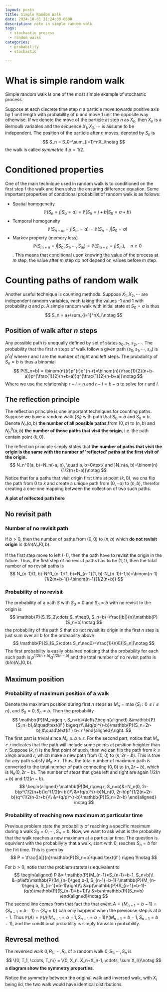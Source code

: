 ```yaml
---
layout: posts
title: Simple Random Walk
date: 2024-10-01 21:24:00-0600
description: note in simple random walk
tags:
  - stochastic process
  - random walks
categories:
  - probability
  - stochastic

---
```

# What is simple random walk
Simple random walk is one of the most simple example of stochastic process.

Suppose at each discrete time step $n$ a particle move towards positive axis by 1 unit length with probability of $p$ and move 1 unit the opposite way otherwise. If we denote the move of the particle at step $n$ as $X_n$, then $X_n$ is a Bernoulli variables and the sequence $X_1, X_2, \cdots$ is assume to be independent. The position of the particle after $n$ moves, denoted by $S_n$ is
$$
S_n = S_0+\sum_{i=1}^nX_i\notag
$$
the walk is called *symmetric* if $p=1/2$. 
# Conditioned properties
One of the main technique used in random walk is to conditioned on the first step f the walk and then solve the ensuring difference equation. Some important properties of conditional probabilist of random walk is as follows:

* Spatial homogeneity$$\mathbb{P}(S_n=j|S_0=a)=\mathbb{P}(S_n=j+b|S_0=a+b)$$
* Temporal homogeneity$$\mathbb{P}(S_{n+m}=j|S_m=a)=\mathbb{P}(S_n=j|S_0=a)$$
* Markov property (memory less)$$\mathbb{P}(S_{m+n}=j|S_0, S_1,\cdots, S_m)=\mathbb{P}(S_{m+n}=j|S_m), \quad n\geq 0$$. This means that conditional upon knowing the value of the process at $m$ step, the value after $m$ step do not depend on values before $m$ step. 

# Counting paths of random walk

Another useful technique is counting methods. Suppose $X_1, X_2, \cdots$ are independent random variables, each taking the values -1 and 1 with probability $q$ and $p$. A simple random walk with initial state at $S_0=a$ is thus
$$
S_n = a+\sum_{i=1}^nX_i\notag
$$


## Position of walk after $n$ steps

Any possible path is unequally defined by set of states $s_0,s_1, s_2, \cdots$. The probability that the first $n$ steps of walk follow a given path $(s_0, s_1, \cdots, s_n)$ is $p^rq^l$ where r and l are the number of right and left steps. The probability of $S_n=b$ is thus a binomial
$$
P(S_n=b) = \binom{n}{r}p^{r}q^{n-r}=\binom{n}{\frac{1}{2}(n+b-a)}p^{\frac{1}{2}(n+b-a)}q^{\frac{1}{2}(n-b+a)}\notag
$$
Where we use the relationship $r+l=n$ and $r-l=b-a$ to solve for $r$ and $l$.

## The reflection principle

The reflection principle is one important techniques for counting paths. Suppose we have a random walk $\left\{S_i\right\}$ with path that $S_0=a$ and $S_n=b$. Denote $N_n(a, b)$ **the number of all possible paths** from $(0, a)$ to $(n, b)$ and $N_n^0(a, b)$ **the number of those paths that visit the origin**, i.e. the path contain point $(k, 0)$. 

The reflection principle simply states that **the number of paths that visit the origin is the same with the number of 'reflected' paths at the first visit of the origin.**
$$
N_n^0(a, b)=N_n(-a, b), \quad a, b>0\text{ and }N_n(a, b)=\binom{n}{1/2(n+b-a)}\notag
$$
Notice that for a paths that visit origin first time at point $(k, 0)$, we cna flip the path from $0$ to $k$ and create a unique path from $(0, -a)$ to $(n, b)$, therefor creating a one-one mapping between the collection of two such paths. 

**A plot of relfected path here**

## No revisit path

### Number of no revisit path

If $b>0$, then the number of paths from $(0, 0)$ to $(n, b)$ which **do not revisit origin** is $(b/n)N_n(0, b)$.

If the first step move to left (-1), then the path have to revisit the origin in the future. Thus, the first step of no revisit paths has to be $(1, 1)$, then the total number of no revisit paths is
$$
N_{n-1}(1, b)-N^0_{n-1}(1, b)=N_{n-1}(1, b)-N_{n-1}(-1,b)=\binom{n-1}{1/2(n+b-1)}-\binom{n-1}{1/2(n+b)}
$$


### Probability of no revisit

The probability of a path $S$ with $S_0=0$ and $S_n=b$ with no revisit to the origin is
$$
\mathbb{P}(S_1S_2\cdots S_n\neq0, S_n=b)=\frac{|b|}{n}\mathbb{P}(S_n=b)\notag
$$
the probability of the path $S$ that do not revisit its origin in the first $n$ step is just sum over all $b$ for the probability above
$$
\mathbb{P}(S_1S_2\cdots S_n\neq0)=\frac{1}{n}E(|S_n|)\notag
$$
The first probability is easily obtained noticing that the probability for each such path is $p^{1/2(n+b)}q^{1/2(n-b)}$ and the total number of no revisit paths is $(b/n)N_n(0, b)$. 

## Maximum position

### Probability of maximum position of a walk

Denote the maximum position during first $n$ steps as $M_n=\max\{S_i:0\leq i\leq n\}$, and $S_0=0, S_n=b$.  Then the probability
$$
\mathbb{P}(M_n\geq r, S_n=b)=\left\{\begin{aligned}
&\mathbb{P}(S_n=b),&\quad\text{if } b\geq r\\
&(q/p)^{r-b}\mathbb{P}(S_n=2r-b),&\quad\text{if } b< r
\end{aligned}\right.
$$
The first part is trivial since $M_n\geq b\geq r$. For the second part, notice that $M_n\geq r$ indicates that the path will include some points at position heighter than $r$. Suppose $(k, r)$ is the first point of such, then we can flip the path from $k\leq x leq n$ around $r$, which make a new path from $(0, 0)$ to $(n, 2r-b)$. This is true for any path satisfy $M_n\geq r$. Thus, the total number of maximum path is converted to the total number of path connecting $(0, 0)$ to $(n, 2r-b)$, which is $N_n(0, 2r-b)$. The number of steps that goes left and right are again $1/2(n+b)$ and $1/2(n-b)$. 
$$
\begin{aligned}
\mathbb(P)(M_n\geq r, S_n=b)&=N_n(0, 2r-b)p^{1/2(n+b)}q^{1/2(n-b)}\\
&=(q/p)^{r-b}N_n(0, 2r-b)p^{1/2(n+2r-b)}q^{1/2(n-2r+b)}\\
&=(q/p)^{r-b}\mathbb{P}(S_n=2r-b)
\end{aligned}
\notag
$$

### Probability of reaching new maximum at particular time

Previous problem state the probability of reaching a specific maximum during a walk $S_0=0, \cdots, S_n=b$. Now, we want to ask what is the probability that the walk reaches a new maximum at a particular time. The question is equivlent with the probabiliyty that a walk, start with 0, reaches $S_n=b$ for the firt time. This is given by
$$
P = \frac{|b|}{n}\mathbb{P}(S_n=b)\quad \text{if } n\geq 1\notag
$$


For $b>0$, notie that the problem statets is equivalent to 
$$
\begin{aligned}
P &= \mathbb{P}(M_{n-1}=S_{n-1}=b-1, S_n=b)\\
&=p\left(\mathbb{P}(M_{n-1}\geq b-1, S_{n-1}=b-1)-\mathbb{P}(M_{n-1}\geq b, S_{n-1}=b-1)\right)\\
&=p(\mathbb{P}(S_{n-1}=b-1)-(q/p)\mathbb{P}(S_{n-1}=b+1))\\
&=b/n\mathbb{P}(S_n=b)
\end{aligned}\notag
$$
The second line comes from that fact the that event $A=\{M_{n-1}=b-1\}\cap \{S_{n-1}=b-1\}\cap \{S_n=b\}$ can only happend when the previouse step is at $b-1$. Thus $\mathbb{P}(A)=\mathbb{P}(A|M_{n-1}=b-1, S_{n-1}=b-1)\mathbb{P}(M_{n-1}=b-1, S_{n-1}=b-1)$, and the conditional probablity is simply transition probability. 

## Revresal method

The reversed walk $0, R_1, \cdots, R_n$ of a random walk $0, S_1, \cdots, S_n$ is
$$
\{0, T_1, \cdots, T_n\} = \{0, X_n. X_n+X_n-1, \cdots, \sum X_i\}\notag
$$
**a diagram show the symmetry properties**. 

Notice the symmetry between the original walk and inversed walk, with $X_i$ being iid, the two walk would have identical distirbutions. 
